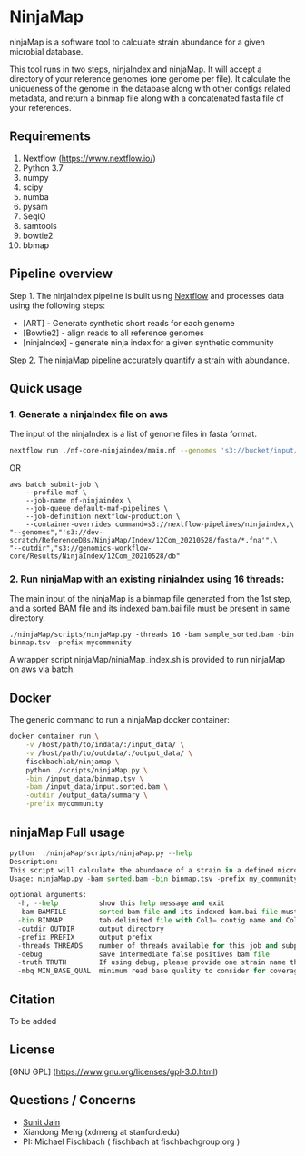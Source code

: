 # NinjaMap

ninjaMap is a software tool to calculate strain abundance for a given microbial database.

This tool runs in two steps, ninjaIndex and ninjaMap. It will accept a directory of your reference genomes (one genome per file). It calculate the uniqueness of the genome in the database along with other contigs related metadata, and return a binmap file along with a concatenated fasta file of your references.

## Requirements

1. Nextflow (https://www.nextflow.io/)
2. Python 3.7
3. numpy
4. scipy
5. numba
6. pysam
7. SeqIO
9. samtools
10. bowtie2
11. bbmap


## Pipeline overview

Step 1. The ninjaIndex pipeline is built using [Nextflow](https://www.nextflow.io/)
and processes data using the following steps:

* [ART] - Generate synthetic short reads for each genome
* [Bowtie2] - align reads to all reference genomes
* [ninjaIndex] - generate ninja index for a given synthetic community

Step 2. The ninjaMap pipeline accurately quantify a strain with abundance.


## Quick usage

### 1. Generate a ninjaIndex file on aws

The input of the ninjaIndex is a list of genome files in fasta format.

```bash
nextflow run ./nf-core-ninjaindex/main.nf --genomes 's3://bucket/input/*.fna' --outdir 's3://bucket/output/' -profile aws
```
OR

```{bash}
aws batch submit-job \
    --profile maf \
    --job-name nf-ninjaindex \
    --job-queue default-maf-pipelines \
    --job-definition nextflow-production \
    --container-overrides command=s3://nextflow-pipelines/ninjaindex,\
"--genomes","'s3://dev-scratch/ReferenceDBs/NinjaMap/Index/12Com_20210528/fasta/*.fna'",\
"--outdir","s3://genomics-workflow-core/Results/NinjaIndex/12Com_20210528/db"
```

### 2. Run ninjaMap with an existing ninjaIndex using 16 threads:

The main input of the ninjaMap is a binmap file generated from the 1st step, and a sorted BAM file and its indexed bam.bai file must be present in same directory.

```pyhton
./ninjaMap/scripts/ninjaMap.py -threads 16 -bam sample_sorted.bam -bin binmap.tsv -prefix mycommunity
```
A wrapper script ninjaMap/ninjaMap_index.sh is provided to run ninjaMap on aws via batch.

## Docker
The generic command to run a ninjaMap docker container:

```bash
docker container run \
    -v /host/path/to/indata/:/input_data/ \
    -v /host/path/to/outdata/:/output_data/ \
    fischbachlab/ninjamap \
    python ./scripts/ninjaMap.py \
    -bin /input_data/binmap.tsv \
    -bam /input_data/input.sorted.bam \
    -outdir /output_data/summary \
    -prefix mycommunity
```

## ninjaMap Full usage

```python
python  ./ninjaMap/scripts/ninjaMap.py --help
Description:
This script will calculate the abundance of a strain in a defined microbial community.
Usage: ninjaMap.py -bam sorted.bam -bin binmap.tsv -prefix my_community

optional arguments:
  -h, --help          show this help message and exit
  -bam BAMFILE        sorted bam file and its indexed bam.bai file must be present in same directory.
  -bin BINMAP         tab-delimited file with Col1= contig name and Col2=Bin/Strain name
  -outdir OUTDIR      output directory
  -prefix PREFIX      output prefix
  -threads THREADS    number of threads available for this job and subprocesses
  -debug              save intermediate false positives bam file
  -truth TRUTH        If using debug, please provide one strain name that you would like to track.
  -mbq MIN_BASE_QUAL  minimum read base quality to consider for coverage calculations.
```


## Citation

To be added

## License

[GNU GPL] (https://www.gnu.org/licenses/gpl-3.0.html)

## Questions / Concerns

- [Sunit Jain](https://www.sunitjain.com/)
- Xiandong Meng (xdmeng at stanford.edu)
- PI: Michael Fischbach ( fischbach at fischbachgroup.org )
